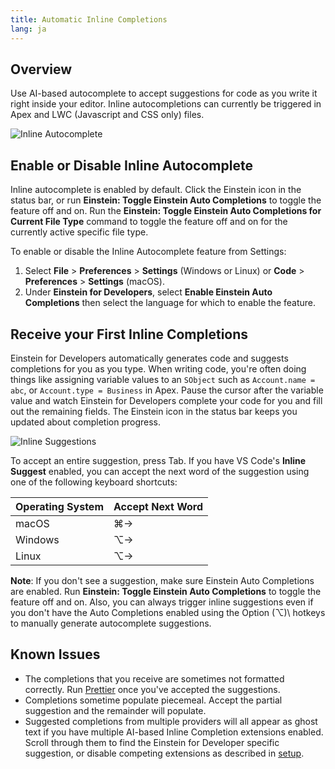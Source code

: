 ```yaml
---
title: Automatic Inline Completions
lang: ja
---
```


## Overview

Use AI-based autocomplete to accept suggestions for code as you write it right inside your editor. Inline autocompletions can currently be triggered in Apex and LWC (Javascript and CSS only) files.

![Inline Autocomplete](./images/einstein-inline-autocomplete.gif)

## Enable or Disable Inline Autocomplete

Inline autocomplete is enabled by default. Click the Einstein icon in the status bar, or run **Einstein: Toggle Einstein Auto Completions** to toggle the feature off and on. Run the **Einstein: Toggle Einstein Auto Completions for Current File Type** command to toggle the feature off and on for the currently active specific file type.

To enable or disable the Inline Autocomplete feature from Settings:

1. Select **File** > **Preferences** > **Settings** (Windows or Linux) or **Code** > **Preferences** > **Settings** (macOS).
2. Under **Einstein for Developers**, select **Enable Einstein Auto Completions** then select the language for which to enable the feature.

## Receive your First Inline Completions

Einstein for Developers automatically generates code and suggests completions for you as you type. When writing code, you're often doing things like assigning variable values to an `SObject` such as `Account.name = abc`, or `Account.type = Business` in Apex. Pause the cursor after the variable value and watch Einstein for Developers complete your code for you and fill out the remaining fields. The Einstein icon in the status bar keeps you updated about completion progress.

![Inline Suggestions](./images/einstein-inline-create-account.png)

To accept an entire suggestion, press Tab. If you have VS Code's **Inline Suggest** enabled, you can accept the next word of the suggestion using one of the following keyboard shortcuts:

| Operating System | Accept Next Word |
| ---------------- | ---------------- |
| macOS            | ⌘→               |
| Windows          | ⌥→               |
| Linux            | ⌥→               |

**Note**: If you don't see a suggestion, make sure Einstein Auto Completions are enabled. Run **Einstein: Toggle Einstein Auto Completions** to toggle the feature off and on. Also, you can always trigger inline suggestions even if you don't have the Auto Completions enabled using the Option (⌥)\ hotkeys to manually generate autocomplete suggestions.

## Known Issues

- The completions that you receive are sometimes not formatted correctly. Run [Prettier](https://marketplace.visualstudio.com/items?itemName=esbenp.prettier-vscode) once you've accepted the suggestions.
- Completions sometime populate piecemeal. Accept the partial suggestion and the remainder will populate.
- Suggested completions from multiple providers will all appear as ghost text if you have multiple AI-based Inline Completion extensions enabled. Scroll through them to find the Einstein for Developer specific suggestion, or disable competing extensions as described in [setup](https://developer.salesforce.com/tools/vscode/en/einstein/einstein-setup).
